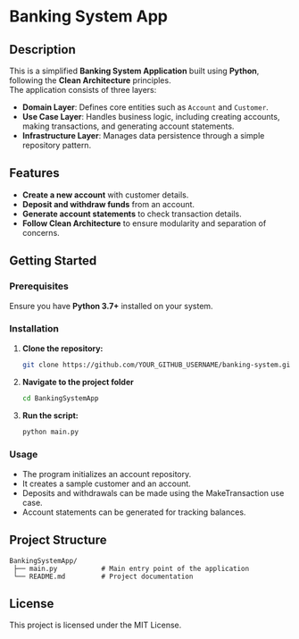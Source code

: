 # Banking System App

## Description
This is a simplified **Banking System Application** built using **Python**, following the **Clean Architecture** principles.  
The application consists of three layers:
- **Domain Layer**: Defines core entities such as `Account` and `Customer`.
- **Use Case Layer**: Handles business logic, including creating accounts, making transactions, and generating account statements.
- **Infrastructure Layer**: Manages data persistence through a simple repository pattern.

## Features
- **Create a new account** with customer details.
- **Deposit and withdraw funds** from an account.
- **Generate account statements** to check transaction details.
- **Follow Clean Architecture** to ensure modularity and separation of concerns.

## Getting Started

### **Prerequisites**
Ensure you have **Python 3.7+** installed on your system.

### **Installation**
1. **Clone the repository:**
   ```bash
   git clone https://github.com/YOUR_GITHUB_USERNAME/banking-system.git
   ```
2. **Navigate to the project folder**
   ```bash
   cd BankingSystemApp
   ```
3. **Run the script:**
   ```bash
   python main.py
   ```

### Usage
- The program initializes an account repository.
- It creates a sample customer and an account.
- Deposits and withdrawals can be made using the MakeTransaction use case.
- Account statements can be generated for tracking balances.

## Project Structure
   ```
   BankingSystemApp/
    ├── main.py           # Main entry point of the application
    └── README.md         # Project documentation
   ```

## License
This project is licensed under the MIT License.